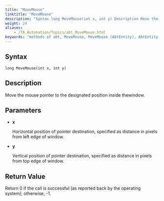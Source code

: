 ```yaml
--- 
title: "MoveMouse"
linktitle: "MoveMouse"
description: "Syntax long MoveMouse(int x, int y) Description Move the mouse pointer to the designated position inside the window. Parameters x Horizontal position of pointer destination , specified as distance in ..."
weight: 24
aliases: 
    - /TA_Automation/Topics/abt_MoveMouse.html
keywords: "methods of abt, MoveMouse, MoveMouse (AbtEntity), AbtEntity, movemouse, abtentity movemouse, move mouse pointer, move mouse pointer to position, move mouse to position within window"
---
```


## Syntax

`long MoveMouse(int x, int y)`

## Description

Move the mouse pointer to the designated position inside thewindow.

## Parameters

-   **x**

    Horizontal position of pointer destination, specified as distance in pixels from left edge of window.

-   **y**

    Vertical position of pointer destination, specified as distance in pixels from top edge of window.


## Return Value

Return 0 if the call is successful \(as reported back by the operating system\); otherwise, -1.




